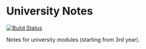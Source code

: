 University Notes
================

[![Build Status](https://travis-ci.org/DanNixon/UniversityNotes.svg?branch=master)](https://travis-ci.org/DanNixon/UniversityNotes)

Notes for university modules (starting from 3rd year).
